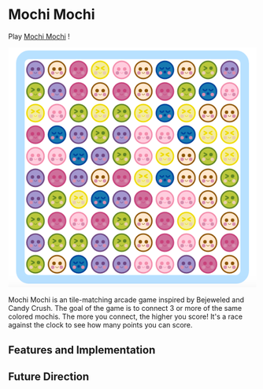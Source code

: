 # Mochi Mochi

Play [Mochi Mochi][website] !

[website]: https://scottheng.github.io/mochimochi

<p align="center">
	<img src="assets/mochi-mochi.png" alt="Game" />
</p>

Mochi Mochi is an tile-matching arcade game inspired by Bejeweled and Candy Crush. The goal of the game is to connect 3 or more of the same colored mochis. The more you connect, the higher you score! It's a race against the clock to see how many points you can score.

## Features and Implementation

## Future Direction
